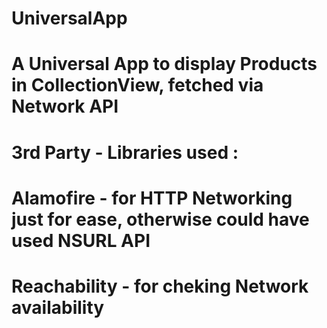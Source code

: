 # UniversalApp
# A Universal App to display Products in CollectionView, fetched via Network API 

# 3rd Party - Libraries used : 
# Alamofire - for HTTP Networking just for ease, otherwise could have used NSURL API 
# Reachability - for cheking Network availability 

